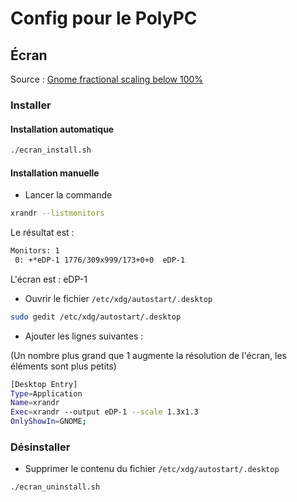 # Config pour le PolyPC

## Écran

Source : [Gnome fractional scaling below 100%](https://askubuntu.com/questions/1199655/gnome-fractional-scaling-below-100)

### Installer

#### Installation automatique

```sh
./ecran_install.sh
```

#### Installation manuelle

- Lancer la commande

```sh
xrandr --listmonitors
```

Le résultat est :

```txt
Monitors: 1
 0: +*eDP-1 1776/309x999/173+0+0  eDP-1
```

L'écran est : eDP-1

- Ouvrir le fichier `/etc/xdg/autostart/.desktop`

```sh
sudo gedit /etc/xdg/autostart/.desktop
```

- Ajouter les lignes suivantes :

(Un nombre plus grand que 1 augmente la résolution de l'écran, les éléments sont plus petits)

```sh
[Desktop Entry]
Type=Application
Name=xrandr
Exec=xrandr --output eDP-1 --scale 1.3x1.3
OnlyShowIn=GNOME;
```

### Désinstaller

- Supprimer le contenu du fichier `/etc/xdg/autostart/.desktop`

```sh
./ecran_uninstall.sh
```
